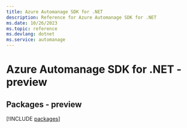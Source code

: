 ```yaml
---
title: Azure Automanage SDK for .NET
description: Reference for Azure Automanage SDK for .NET
ms.date: 10/26/2023
ms.topic: reference
ms.devlang: dotnet
ms.service: automanage
---
```

# Azure Automanage SDK for .NET - preview
## Packages - preview
[!INCLUDE [packages](automanage-index.md)]